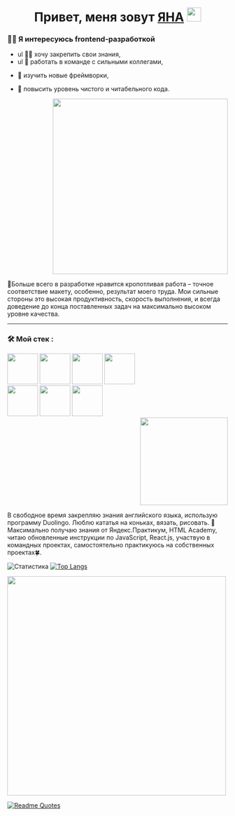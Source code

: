 <h1 align="center">Привет, меня зовут <a href="https://daniilshat.ru/" target="_blank">ЯНА</a> 
<img src="https://github.com/blackcater/blackcater/raw/main/images/Hi.gif" height="32"/></h1>

### :woman_technologist: Я интересуюсь frontend-разработкой

* ul :woman_student: хочу закрепить свои знания,
* ul :muscle: работать в команде с сильными коллегами,
- 👀 изучить новые фреймворки,
- :ninja: повысить уровень чистого и читабельного кода.

  <div id="header" align="right">
    <img src="https://media.giphy.com/media/RbDKaczqWovIugyJmW/giphy.gif" width="400"/>
  </div>
  
💞️Больше всего в разработке нравится кропотливая работа – точное соответствие макету, особенно, результат моего труда.
Мои сильные стороны это высокая продуктивность, скорость выполнения, и всегда доведение до конца поставленных задач на максимально высоком уровне качества.

---

### :hammer_and_wrench: Мой стек :
<div>
<div>
  <img src="https://cdn.icon-icons.com/icons2/2415/PNG/128/html_original_wordmark_logo_icon_146478.png" width="70"/>
  <img src="https://cdn.icon-icons.com/icons2/37/PNG/128/css_3721.png" width="70"/>
  <img src="https://cdn.icon-icons.com/icons2/2108/PNG/128/javascript_icon_130900.png" width="70"/>
  <img src="https://cdn.icon-icons.com/icons2/2108/PNG/128/react_icon_130845.png" width="70"/>
</div>
<div>
  <img src="https://cdn.icon-icons.com/icons2/2108/PNG/128/git_icon_130933.png" width="70"/>
  <img src="https://cdn.icon-icons.com/icons2/2148/PNG/128/bem_icon_132559.png" width="70"/>
  <img src="https://cdn.icon-icons.com/icons2/1908/PNG/128/4552605-adaptive-design-responsive-responsive-design_121386.png" width="70"/>
</div>
<div align="right">
  <img src="https://media.giphy.com/media/USV0ym3bVWQJJmNu3N/giphy.gif" width="200"/>
</div>
  </div>

В свободное время закрепляю знания английского языка, использую программу Duolingo.
Люблю кататья на коньках, вязать, рисовать.
🌱Максимально получаю знания от Яндекс.Практикум, HTML Academy, читаю обновленные инструкции по JavaScript, React.js, участвую в командных проектах, самостоятельно практикуюсь на собственных проектах:four_leaf_clover:.

![Статистика](https://github-readme-stats.vercel.app/api?username=ianapylaeva&theme=merko&show_icons=true)
[![Top Langs](https://github-readme-stats.vercel.app/api/top-langs/?username=ianapylaeva&layout=compact)](https://github.com/ianapylaeva/github-readme-stats)


<div align="left">
  <img src="https://media.giphy.com/media/L1R1tvI9svkIWwpVYr/giphy.gif" width="500"/>
</div>

[![Readme Quotes](https://quotes-github-readme.vercel.app/api?type=horizontal&theme=merko)](https://github.com/ianapylaeva/github-readme-quotes)
<div id="badges"><img src="https://komarev.com/ghpvc/?username=ianapylaeva&style=flat-square&color=blue" alt=""/></div>
<!---
IanaPylaeva/IanaPylaeva is a ✨ special ✨ repository because its `README.md` (this file) appears on your GitHub profile.
You can click the Preview link to take a look at your changes.
--->

